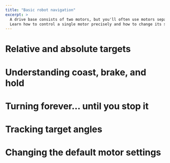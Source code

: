 ```yaml
---
title: "Basic robot navigation"
excerpt: >
  A drive base consists of two motors, but you'll often use motors separately.
  Learn how to control a single motor precisely and how to change its settings.
---
```


# Relative and absolute targets

# Understanding coast, brake, and hold

# Turning forever... until you stop it

# Tracking target angles

# Changing the default motor settings
